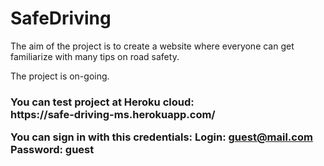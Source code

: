 # SafeDriving

The aim of the project is to create a website where everyone can get familiarize
with many tips on road safety.

The project is on-going.

<h3>You can test project at Heroku cloud: <br>
https://safe-driving-ms.herokuapp.com/


You can sign in with this credentials:
Login: guest@mail.com
Password: guest
